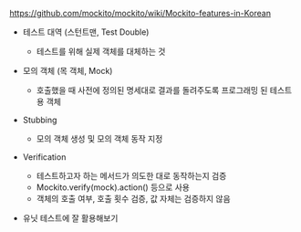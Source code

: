 
https://github.com/mockito/mockito/wiki/Mockito-features-in-Korean

- 테스트 대역 (스턴트맨, Test Double)
	- 테스트를 위해 실제 객체를 대체하는 것
- 모의 객체 (목 객체, Mock)
	- 호출했을 때 사전에 정의된 명세대로 결과를 돌려주도록 프로그래밍 된 테스트용 객체
- Stubbing
	- 모의 객체 생성 및 모의 객체 동작 지정
- Verification
	- 테스트하고자 하는 메서드가 의도한 대로 동작하는지 검증
	- Mockito.verify(mock).action() 등으로 사용
	- 객체의 호출 여부, 호출 횟수 검증, 값 자체는 검증하지 않음

- 유닛 테스트에 잘 활용해보기